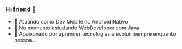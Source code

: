 ### Hi friend 👋

<!--
**danilovalerio/DaniloValerio** is a ✨ _special_ ✨ repository because its `README.md` (this file) appears on your GitHub profile. -->

- 🔭 Atuando como Dev Mobile no Android Nativo
- 🌱 No momento estudando WebDeveloper com Java
- 💬 Apaixonado por aprender tecnologias e evoluir sempre enquanto pessoa... 

